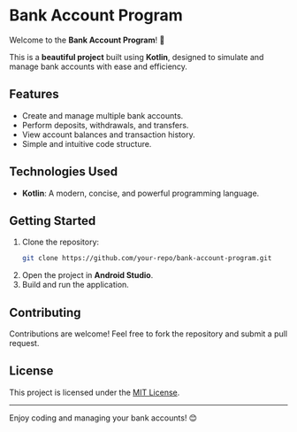 # Bank Account Program

Welcome to the **Bank Account Program**! 🎉

This is a **beautiful project** built using **Kotlin**, designed to simulate and manage bank accounts with ease and efficiency.

## Features

- Create and manage multiple bank accounts.
- Perform deposits, withdrawals, and transfers.
- View account balances and transaction history.
- Simple and intuitive code structure.

## Technologies Used

- **Kotlin**: A modern, concise, and powerful programming language.

## Getting Started

1. Clone the repository:
    ```bash
    git clone https://github.com/your-repo/bank-account-program.git
    ```
2. Open the project in **Android Studio**.
3. Build and run the application.

## Contributing

Contributions are welcome! Feel free to fork the repository and submit a pull request.

## License

This project is licensed under the [MIT License](LICENSE).

---

Enjoy coding and managing your bank accounts! 😊
